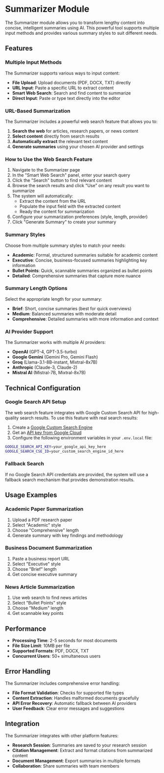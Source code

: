 # Summarizer Module

The Summarizer module allows you to transform lengthy content into concise, intelligent summaries using AI. This powerful tool supports multiple input methods and provides various summary styles to suit different needs.

## Features

### Multiple Input Methods

The Summarizer supports various ways to input content:

- **File Upload**: Upload documents (PDF, DOCX, TXT) directly
- **URL Input**: Paste a specific URL to extract content
- **Smart Web Search**: Search and find content to summarize
- **Direct Input**: Paste or type text directly into the editor

### URL-Based Summarization

The Summarizer includes a powerful web search feature that allows you to:

1. **Search the web** for articles, research papers, or news content
2. **Select content** directly from search results
3. **Automatically extract** the relevant text content
4. **Generate summaries** using your chosen AI provider and settings

### How to Use the Web Search Feature

1. Navigate to the Summarizer page
2. In the "Smart Web Search" panel, enter your search query
3. Click the "Search" button to find relevant content
4. Browse the search results and click "Use" on any result you want to summarize
5. The system will automatically:
   - Extract the content from the URL
   - Populate the input field with the extracted content
   - Ready the content for summarization
6. Configure your summarization preferences (style, length, provider)
7. Click "Generate Summary" to create your summary

### Summary Styles

Choose from multiple summary styles to match your needs:

- **Academic**: Formal, structured summaries suitable for academic content
- **Executive**: Concise, business-focused summaries highlighting key information
- **Bullet Points**: Quick, scannable summaries organized as bullet points
- **Detailed**: Comprehensive summaries that capture more nuance

### Summary Length Options

Select the appropriate length for your summary:

- **Brief**: Short, concise summaries (best for quick overviews)
- **Medium**: Balanced summaries with moderate detail
- **Comprehensive**: Detailed summaries with more information and context

### AI Provider Support

The Summarizer works with multiple AI providers:

- **OpenAI** (GPT-4, GPT-3.5-turbo)
- **Google Gemini** (Gemini Pro, Gemini Flash)
- **Groq** (Llama-3.1-8B-instant, Mixtral-8x7B)
- **Anthropic** (Claude-3, Claude-2)
- **Mistral AI** (Mistral-7B, Mixtral-8x7B)

## Technical Configuration

### Google Search API Setup

The web search feature integrates with Google Custom Search API for high-quality search results. To use this feature with real search results:

1. Create a [Google Custom Search Engine](https://programmablesearchengine.google.com/about/)
2. Get an [API key from Google Cloud](https://console.cloud.google.com/apis/credentials)
3. Configure the following environment variables in your `.env.local` file:

```bash
GOOGLE_SEARCH_API_KEY=your_google_api_key_here
GOOGLE_SEARCH_CSE_ID=your_custom_search_engine_id_here
```

### Fallback Search

If no Google Search API credentials are provided, the system will use a fallback search mechanism that provides demonstration results.

## Usage Examples

### Academic Paper Summarization

1. Upload a PDF research paper
2. Select "Academic" style
3. Choose "Comprehensive" length
4. Generate summary with key findings and methodology

### Business Document Summarization

1. Paste a business report URL
2. Select "Executive" style
3. Choose "Brief" length
4. Get concise executive summary

### News Article Summarization

1. Use web search to find news articles
2. Select "Bullet Points" style
3. Choose "Medium" length
4. Get scannable key points

## Performance

- **Processing Time**: 2-5 seconds for most documents
- **File Size Limit**: 10MB per file
- **Supported Formats**: PDF, DOCX, TXT
- **Concurrent Users**: 50+ simultaneous users

## Error Handling

The Summarizer includes comprehensive error handling:

- **File Format Validation**: Checks for supported file types
- **Content Extraction**: Handles malformed documents gracefully
- **API Error Recovery**: Automatic fallback between AI providers
- **User Feedback**: Clear error messages and suggestions

## Integration

The Summarizer integrates with other platform features:

- **Research Session**: Summaries are saved to your research session
- **Citation Management**: Extract and format citations from summarized content
- **Document Management**: Export summaries in multiple formats
- **Collaboration**: Share summaries with team members
